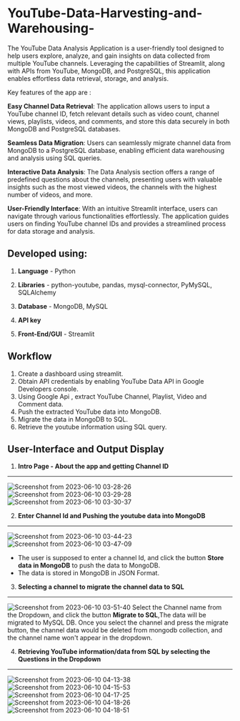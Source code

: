 # YouTube-Data-Harvesting-and-Warehousing-

The YouTube Data Analysis Application is a user-friendly tool designed to help users explore, analyze, and gain insights on data collected from multiple YouTube channels. Leveraging the capabilities of Streamlit, along with APIs from YouTube, MongoDB, and PostgreSQL, this application enables effortless data retrieval, storage, and analysis.

Key features of the app are :

**Easy Channel Data Retrieval**: The application allows users to input a YouTube channel ID, fetch relevant details such as video count, channel views, playlists, videos, and comments, and store this data securely in both MongoDB and PostgreSQL databases.

**Seamless Data Migration**: Users can seamlessly migrate channel data from MongoDB to a PostgreSQL database, enabling efficient data warehousing and analysis using SQL queries.

**Interactive Data Analysis**: The Data Analysis section offers a range of predefined questions about the channels, presenting users with valuable insights such as the most viewed videos, the channels with the highest number of videos, and more.

**User-Friendly Interface**: With an intuitive Streamlit interface, users can navigate through various functionalities effortlessly. The application guides users on finding YouTube channel IDs and provides a streamlined process for data storage and analysis.

**Developed using:**
------------
1. **Language** - Python

2. **Libraries** - python-youtube, pandas, mysql-connector, PyMySQL, SQLAlchemy

3. **Database** - MongoDB, MySQL

4. **API key**

5. **Front-End/GUI** - Streamlit


**Workflow**
------------
1. Create a dashboard using streamlit.
2. Obtain API credentials by enabling YouTube Data API in Google Developers console.
3. Using Google Api , extract YouTube Channel, Playlist, Video and Comment data.
4. Push the extracted YouTube data into MongoDB.
5. Migrate the data in MongoDB to SQL.
6. Retrieve the youtube information using SQL query.


**User-Interface and Output Display**
------------
1. **Intro Page - About the app and getting Channel ID**
------------
![Screenshot from 2023-06-10 03-28-26](https://github.com/meetarthi/YouTube-Data-Harvesting-and-Warehousing-/assets/112666126/1132fe20-ee4d-4e09-9eed-b3e20d3caed1)
![Screenshot from 2023-06-10 03-29-28](https://github.com/meetarthi/YouTube-Data-Harvesting-and-Warehousing-/assets/112666126/533616ea-bdcf-4409-93d3-345f76fddf24)
![Screenshot from 2023-06-10 03-30-37](https://github.com/meetarthi/YouTube-Data-Harvesting-and-Warehousing-/assets/112666126/af9952d2-3417-45a3-90d8-81d8ae7e1f0b)


2. **Enter Channel Id and Pushing the youtube data into MongoDB**
------------
![Screenshot from 2023-06-10 03-44-23](https://github.com/meetarthi/YouTube-Data-Harvesting-and-Warehousing-/assets/112666126/ef3a4d9b-36e3-46d3-923e-8c603951c33a)
![Screenshot from 2023-06-10 03-47-09](https://github.com/meetarthi/YouTube-Data-Harvesting-and-Warehousing-/assets/112666126/53b5ac0d-c26d-45a8-becd-d528011e293a)
- The user is supposed to enter a channel Id, and click the button **Store data in MongoDB** to push the data to MongoDB.
- The data is stored in MongoDB in JSON Format.


3. **Selecting a channel to migrate the channel data to SQL**
------------
![Screenshot from 2023-06-10 03-51-40](https://github.com/meetarthi/YouTube-Data-Harvesting-and-Warehousing-/assets/112666126/ee8df0ce-045e-4c9a-a6db-75a82679a822)
Select the Channel name from the Dropdown, and click the button **Migrate to SQL**,The data will be migrated to MySQL DB.
Once you select the channel and press the migrate button, the channel data would be deleted from mongodb collection, and the channel name won't appear in the dropdown.

4. **Retrieving YouTube information/data from SQL by selecting the Questions in the Dropdown**
------------
![Screenshot from 2023-06-10 04-13-38](https://github.com/meetarthi/YouTube-Data-Harvesting-and-Warehousing-/assets/112666126/ee523083-0938-448b-b044-067487d431c8)
![Screenshot from 2023-06-10 04-15-53](https://github.com/meetarthi/YouTube-Data-Harvesting-and-Warehousing-/assets/112666126/6471e9e8-a36a-4011-9d03-1d16fd92e234)
![Screenshot from 2023-06-10 04-17-25](https://github.com/meetarthi/YouTube-Data-Harvesting-and-Warehousing-/assets/112666126/d710a5d9-4754-476c-a348-6a4a245bb05c)
![Screenshot from 2023-06-10 04-18-26](https://github.com/meetarthi/YouTube-Data-Harvesting-and-Warehousing-/assets/112666126/f1279511-5a5c-457b-988d-b5ae6ed7199e)
![Screenshot from 2023-06-10 04-18-51](https://github.com/meetarthi/YouTube-Data-Harvesting-and-Warehousing-/assets/112666126/359dc89f-8a50-4e0b-9095-52a14d2cdbe2)





